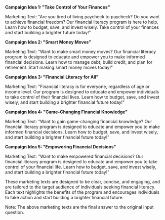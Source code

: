**Campaign Idea 1: "Take Control of Your Finances"**

Marketing Text:
"Are you tired of living paycheck to paycheck? Do you want to achieve financial freedom? Our financial literacy program is here to help. Learn how to budget, save, and invest wisely. Take control of your finances and start building a brighter future today!"

**Campaign Idea 2: "Smart Money Moves"**

Marketing Text:
"Want to make smart money moves? Our financial literacy program is designed to educate and empower you to make informed financial decisions. Learn how to manage debt, build credit, and plan for retirement. Start making smart money moves today!"

**Campaign Idea 3: "Financial Literacy for All"**

Marketing Text:
"Financial literacy is for everyone, regardless of age or income level. Our program is designed to educate and empower individuals to take control of their financial lives. Learn how to budget, save, and invest wisely, and start building a brighter financial future today!"

**Campaign Idea 4: "Game-Changing Financial Knowledge"**

Marketing Text:
"Want to gain game-changing financial knowledge? Our financial literacy program is designed to educate and empower you to make informed financial decisions. Learn how to budget, save, and invest wisely, and start building a brighter financial future today!"

**Campaign Idea 5: "Empowering Financial Decisions"**

Marketing Text:
"Want to make empowered financial decisions? Our financial literacy program is designed to educate and empower you to take control of your financial life. Learn how to budget, save, and invest wisely, and start building a brighter financial future today!"

These marketing texts are designed to be clear, concise, and engaging, and are tailored to the target audience of individuals seeking financial literacy. Each text highlights the benefits of the program and encourages individuals to take action and start building a brighter financial future.

Note: The above marketing texts are the final answer to the original input question.
